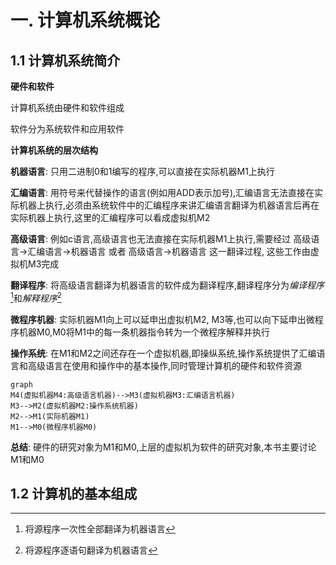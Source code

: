 #  一. 计算机系统概论



## 1.1 计算机系统简介

**硬件和软件**

计算机系统由硬件和软件组成

软件分为系统软件和应用软件



**计算机系统的层次结构**

**机器语言**: 只用二进制0和1编写的程序,可以直接在实际机器M1上执行

**汇编语言**: 用符号来代替操作的语言(例如用ADD表示加号),汇编语言无法直接在实际机器上执行,必须由系统软件中的汇编程序来讲汇编语言翻译为机器语言后再在实际机器上执行,这里的汇编程序可以看成虚拟机M2

**高级语言**: 例如c语言,高级语言也无法直接在实际机器M1上执行,需要经过 高级语言->汇编语言->机器语言 或者 高级语言->机器语言 这一翻译过程, 这些工作由虚拟机M3完成

**翻译程序**: 将高级语言翻译为机器语言的软件成为翻译程序,翻译程序分为*编译程序*[^1]和*解释程序*[^2]

**微程序机器**: 实际机器M1向上可以延申出虚拟机M2, M3等,也可以向下延申出微程序机器M0,M0将M1中的每一条机器指令转为一个微程序解释并执行

**操作系统**: 在M1和M2之间还存在一个虚拟机器,即操纵系统,操作系统提供了汇编语言和高级语言在使用和操作中的基本操作,同时管理计算机的硬件和软件资源

```mermaid
graph
M4(虚拟机器M4:高级语言机器)-->M3(虚拟机器M3:汇编语言机器)
M3-->M2(虚拟机器M2:操作系统机器)
M2-->M1(实际机器M1)
M1-->M0(微程序机器M0)
```

**总结**: 硬件的研究对象为M1和M0,上层的虚拟机为软件的研究对象,本书主要讨论M1和M0



[^1]: 将源程序一次性全部翻译为机器语言
[^2]: 将源程序逐语句翻译为机器语言





## 1.2 计算机的基本组成

